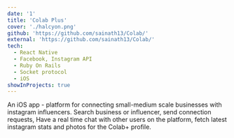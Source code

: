 ```yaml
---
date: '1'
title: 'Colab Plus'
cover: './halcyon.png'
github: 'https://github.com/sainath13/Colab/'
external: 'https://github.com/sainath13/Colab/'
tech:
  - React Native
  - Facebook, Instagram API
  - Ruby On Rails
  - Socket protocol
  - iOS
showInProjects: true
---
```

An iOS app - platform for connecting small-medium scale businesses with instagram influencers. Search business or influencer, send connection requests, Have a real time chat with other users on the platform, fetch latest instagram stats and photos for the Colab+ profile.